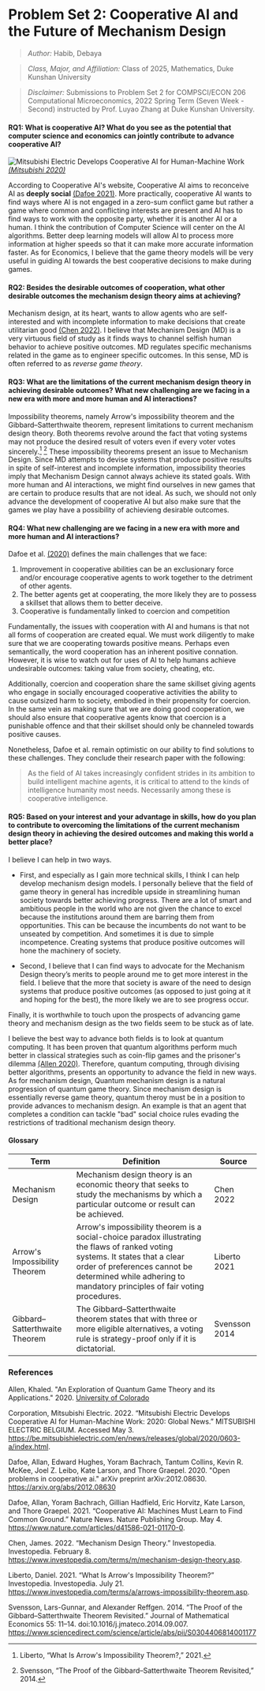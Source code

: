 # Problem Set 2: Cooperative AI and the Future of Mechanism Design

> *Author:* Habib, Debaya

> *Class, Major, and Affiliation:* Class of 2025, Mathematics, Duke Kunshan University

> *Disclaimer:* Submissions to Problem Set 2 for COMPSCI/ECON 206 Computational Microeconomics, 2022 Spring Term (Seven Week - Second) instructed by Prof. Luyao Zhang at Duke Kunshan University.

#### RQ1: What is cooperative AI? What do you see as the potential that computer science and economics can jointly contribute to advance cooperative AI?

![Mitsubishi Electric Develops Cooperative AI for Human-Machine Work](https://be.mitsubishielectric.com/sites/be_ssl/en/news/releases/global/2020/0603-a/images/img_200603-a.jpg "Cooperative AI")
*[(Mitsubishi 2020)](https://be.mitsubishielectric.com/en/news/releases/global/2020/0603-a/index.html)*

According to Cooperative AI's website, Cooperative AI aims to reconceive AI as **deeply social** [(Dafoe 2021)](https://www.nature.com/articles/d41586-021-01170-0). More practically, cooperative AI wants to find ways where AI is not engaged in a zero-sum conflict game but rather a game where common and conflicting interests are present and AI has to find ways to work with the opposite party, whether it is another AI or a human. I think the contribution of Computer Science will center on the AI algorithms. Better deep learning models will allow AI to process more information at higher speeds so that it can make more accurate information faster. As for Economics, I believe that the game theory models will be very useful in guiding AI towards the best cooperative decisions to make during games.



#### RQ2: Besides the desirable outcomes of cooperation, what other desirable outcomes the mechanism design theory aims at achieving?


Mechanism design, at its heart, wants to allow agents who are self-interested and with incomplete information to make decisions that create utilitarian good [(Chen 2022)](https://www.investopedia.com/terms/m/mechanism-design-theory.asp). I believe that Mechanism Design (MD) is a very virtuous field of study as it finds ways to channel selfish human behavior to achieve positive outcomes. MD regulates specific mechanisms related in the game as to engineer specific outcomes. In this sense, MD is often referred to as *reverse game theory*.



#### RQ3: What are the limitations of the current mechanism design theory in achieving desirable outcomes? What new challenging are we facing in a new era with more and more human and AI interactions?

Impossibility theorems, namely Arrow's impossibility theorem and the Gibbard–Satterthwaite theorem, represent limitations to current mechanism design theory. Both theorems revolve around the fact that voting systems may not produce the desired result of voters even if every voter votes sincerely.[^1] [^2] These impossibility theorems present an issue to Mechanism Design. Since MD attempts to devise systems that produce positive results in spite of self-interest and incomplete information, impossibility theories imply that Mechanism Design cannot always achieve its stated goals. With more human and AI interactions, we might find ourselves in new games that are certain to produce results that are not ideal. As such, we should not only advance the development of cooperative AI but also make sure that the games we play have a possibility of achievieng desirable outcomes.

[^1]: Liberto, “What Is Arrow's Impossibility Theorem?,” 2021.
[^2]: Svensson, “The Proof of the Gibbard–Satterthwaite Theorem Revisited,” 2014.

#### RQ4: What new challenging are we facing in a new era with more and more human and AI interactions?

Dafoe et al. [(2020)](https://arxiv.org/abs/2012.08630) defines the main challenges that we face:

1.	Improvement in cooperative abilities can be an exclusionary force and/or encourage cooperative agents to work together to the detriment of other agents.
2.	The better agents get at cooperating, the more likely they are to possess a skillset that allows them to better deceive.
3.	 Cooperative is fundamentally linked to coercion and competition

Fundamentally, the issues with cooperation with AI and humans is that not all forms of cooperation are created equal. We must work diligently to make sure that we are cooperating towards positive means. Perhaps even semantically, the word cooperation has an inherent positive connation. However, it is wise to watch out for uses of AI to help humans achieve undesirable outcomes: taking value from society, cheating, etc.

Additionally, coercion and cooperation share the same skillset giving agents who engage in socially encouraged cooperative activities the ability to cause outsized harm to society, embodied in their propensity for coercion. In the same vein as making sure that we are doing good cooperation, we should also ensure that cooperative agents know that coercion is a punishable offence and that their skillset should only be channeled towards positive causes.

Nonetheless, Dafoe et al. remain optimistic on our ability to find solutions to these challenges. They conclude their research paper with the following:

> As the field of AI takes increasingly confident strides in its ambition to build intelligent machine agents, it is critical to attend to the kinds of intelligence humanity most needs. Necessarily among these is cooperative intelligence.

#### RQ5: Based on your interest and your advantage in skills, how do you plan to contribute to overcoming the limitations of the current mechanism design theory in achieving the desired outcomes and making this world a better place? 

I believe I can help in two ways.

- First, and especially as I gain more technical skills, I think I can help develop mechanism design models. I personally believe that the field of game theory in general has incredible upside in streamlining human society towards better achieving progress. There are a lot of smart and ambitious people in the world who are not given the chance to excel because the institutions around them are barring them from opportunities. This can be because the incumbents do not want to be unseated by competition. And sometimes it is due to simple incompetence. Creating systems that produce positive outcomes will hone the machinery of society.

- Second, I believe that I can find ways to advocate for the Mechanism Design theory’s merits to people around me to get more interest in the field. I believe that the more that society is aware of the need to design systems that produce positive outcomes (as opposed to just going at it and hoping for the best), the more likely we are to see progress occur.

Finally, it is worthwhile to touch upon the prospects of advancing game theory and mechanism design as the two fields seem to be stuck as of late.

I believe the best way to advance both fields is to look at quantum computing. It has been proven that quantum algorithms perform much better in classical strategies such as coin-flip games and the prisoner's dilemma [(Allen 2020)](https://scholar.colorado.edu/catalog.html?f%5Bacademic_affiliation_sim%5D%5B%5D=Mathematics&f%5Bcreator_sim%5D%5B%5D=Allen%2C+Khaled+C.&f%5Bmember_of_collection_ids_ssim%5D%5B%5D=mw22v594h&per_page=50&search_field=degree_grantors&sort=system_create_dtsi+desc&view=list). Therefore, quantum computing, through divising better algorithms, presents an opportunity to advance the field in new ways. As for mechanism design, Quantum mechanism design is a natural progression of quantum game theory. Since mechanism design is essentially reverse game theory, quantum theroy must be in a position to provide advances to mechanism design. An example is that an agent that completes a condition can tackle "bad" social choice rules evading the restrictions of traditional mechanism design theory.

#### Glossary

| Term      | Definition | Source |
| ----------- | ----------- | ----------- |
| Mechanism Design   | Mechanism design theory is an economic theory that seeks to study the mechanisms by which a particular outcome or result can be achieved.| Chen 2022        |
| Arrow's Impossibility Theorem   | Arrow's impossibility theorem is a social-choice paradox illustrating the flaws of ranked voting systems. It states that a clear order of preferences cannot be determined while adhering to mandatory principles of fair voting procedures.| Liberto 2021        |
| Gibbard–Satterthwaite Theorem   | The Gibbard–Satterthwaite theorem states that with three or more eligible alternatives, a voting rule is strategy-proof only if it is dictatorial.| Svensson 2014        |




### References

Allen, Khaled. "An Exploration of Quantum Game Theory and its Applications." 2020. [University of Colorado](https://scholar.colorado.edu/catalog.html?f%5Bacademic_affiliation_sim%5D%5B%5D=Mathematics&f%5Bcreator_sim%5D%5B%5D=Allen%2C+Khaled+C.&f%5Bmember_of_collection_ids_ssim%5D%5B%5D=mw22v594h&per_page=50&search_field=degree_grantors&sort=system_create_dtsi+desc&view=list)

Corporation, Mitsubishi Electric. 2022. “Mitsubishi Electric Develops Cooperative AI for Human-Machine Work: 2020: Global News.” MITSUBISHI ELECTRIC BELGIUM. Accessed May 3. https://be.mitsubishielectric.com/en/news/releases/global/2020/0603-a/index.html. 

Dafoe, Allan, Edward Hughes, Yoram Bachrach, Tantum Collins, Kevin R. McKee, Joel Z. Leibo, Kate Larson, and Thore Graepel. 2020. "Open problems in cooperative ai." arXiv preprint arXiv:2012.08630. https://arxiv.org/abs/2012.08630

Dafoe, Allan, Yoram Bachrach, Gillian Hadfield, Eric Horvitz, Kate Larson, and Thore Graepel. 2021. “Cooperative AI: Machines Must Learn to Find Common Ground.” Nature News. Nature Publishing Group. May 4. https://www.nature.com/articles/d41586-021-01170-0. 

Chen, James. 2022. “Mechanism Design Theory.” Investopedia. Investopedia. February 8. https://www.investopedia.com/terms/m/mechanism-design-theory.asp. 

Liberto, Daniel. 2021. “What Is Arrow's Impossibility Theorem?” Investopedia. Investopedia. July 21. https://www.investopedia.com/terms/a/arrows-impossibility-theorem.asp. 


Svensson, Lars-Gunnar, and Alexander Reffgen. 2014. “The Proof of the Gibbard–Satterthwaite Theorem Revisited.” Journal of Mathematical Economics 55: 11–14. doi:10.1016/j.jmateco.2014.09.007. https://www.sciencedirect.com/science/article/abs/pii/S0304406814001177
